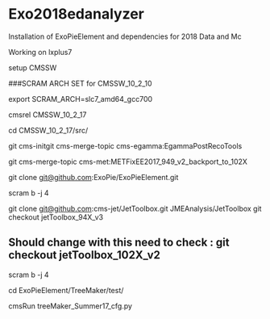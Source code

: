 # Exo2018edanalyzer
Installation of ExoPieElement and dependencies for 2018 Data and Mc

Working on lxplus7

setup CMSSW 

###SCRAM ARCH SET for CMSSW_10_2_10

export SCRAM_ARCH=slc7_amd64_gcc700

cmsrel CMSSW_10_2_17

cd CMSSW_10_2_17/src/

git cms-initgit cms-merge-topic cms-egamma:EgammaPostRecoTools

git cms-merge-topic cms-met:METFixEE2017_949_v2_backport_to_102X

git clone git@github.com:ExoPie/ExoPieElement.git

scram b -j 4

git clone git@github.com:cms-jet/JetToolbox.git JMEAnalysis/JetToolbox
git checkout jetToolbox_94X_v3

## Should change with this need to check : git checkout  jetToolbox_102X_v2
scram b -j 4

cd ExoPieElement/TreeMaker/test/

cmsRun treeMaker_Summer17_cfg.py
